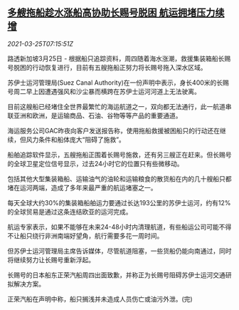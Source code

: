 <!--1616657463000-->
[多艘拖船趁水涨船高协助长赐号脱困 航运拥堵压力续增](https://cn.reuters.com/article/tugs-dislodge-container-suez-0325-thur-idCNKBS2BH0RL)
------

<div><i>2021-03-25T07:15:51Z</i></div><p>路透新加坡3月25日 - 根据船只追踪资料，周四随着海水涨潮，救援集装箱船长赐号脱困的行动恢复进行，目前有五艘拖船正努力将长赐号拖入深水区域。</p><p>苏伊士运河管理局(Suez Canal Authority)在一份声明中表示，身长400米的长赐号周二早上因遭遇强风和沙尘暴而横跨在苏伊士运河河道上无法驶离。</p><p>目前这艘船已经堵住全世界最繁忙的海运航道之一，双向都无法通行，此一航道串联亚洲和欧洲，是运输商品、石油、谷物等等产品的重要通道。</p><p>海运服务公司GAC昨夜向客户发送报告称，使用拖船救援被困船只的行动还在继续，但风力条件和船体庞大“阻碍了施救”。</p><p>船舶追踪软件显示，五艘拖船正围着长赐号施救，还有另三艘正在赶来。但长赐号的全球卫星定位信号显示，过去24小时它的位置只有些微移动。</p><p>包括其他大型集装箱船、运输油气的油轮和运输粮食的散货船在内的几十艘船只都堵在运河两端，造成了多年来最严重的航运堵塞之一。</p><p>每天全球大约30%的集装箱船舶运力要通过长达193公里的苏伊士运河，约有12%的全球贸易是通过这条连结欧亚的运河完成。</p><p>航运专家表示，如果不能够在未来24-48小时内清理航道，有些船运公司可能不得不让船只绕行非洲南端好望角，航行需要多花一周时间。</p><p>但苏伊士运河管理局主席告诉媒体，尽管航道阻塞，一些货船仍能向南通过，同时将继续努力让长赐号重新浮起。</p><p>长赐号的日本船东正荣汽船周四出面致歉，并称正为长赐号阻碍苏伊士运河交通研拟解决方案。</p><p>正荣汽船在声明中称，船只搁浅并未造成人员伤亡或油污外泄。(完)</p>
